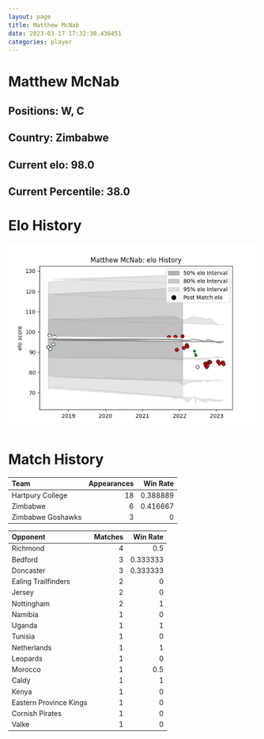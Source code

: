 ```yaml
---  
layout: page  
title: Matthew McNab  
date: 2023-03-17 17:32:30.436451  
categories: player  
---
```

# Matthew McNab

## Positions: W, C

## Country: Zimbabwe

## Current elo: 98.0

## Current Percentile: 38.0

# Elo History


![elo history](history_MatthewMcNab.png)
# Match History


| Team              |   Appearances |   Win Rate |
|:------------------|--------------:|-----------:|
| Hartpury College  |            18 |   0.388889 |
| Zimbabwe          |             6 |   0.416667 |
| Zimbabwe Goshawks |             3 |   0        |

| Opponent               |   Matches |   Win Rate |
|:-----------------------|----------:|-----------:|
| Richmond               |         4 |   0.5      |
| Bedford                |         3 |   0.333333 |
| Doncaster              |         3 |   0.333333 |
| Ealing Trailfinders    |         2 |   0        |
| Jersey                 |         2 |   0        |
| Nottingham             |         2 |   1        |
| Namibia                |         1 |   0        |
| Uganda                 |         1 |   1        |
| Tunisia                |         1 |   0        |
| Netherlands            |         1 |   1        |
| Leopards               |         1 |   0        |
| Morocco                |         1 |   0.5      |
| Caldy                  |         1 |   1        |
| Kenya                  |         1 |   0        |
| Eastern Province Kings |         1 |   0        |
| Cornish Pirates        |         1 |   0        |
| Valke                  |         1 |   0        |